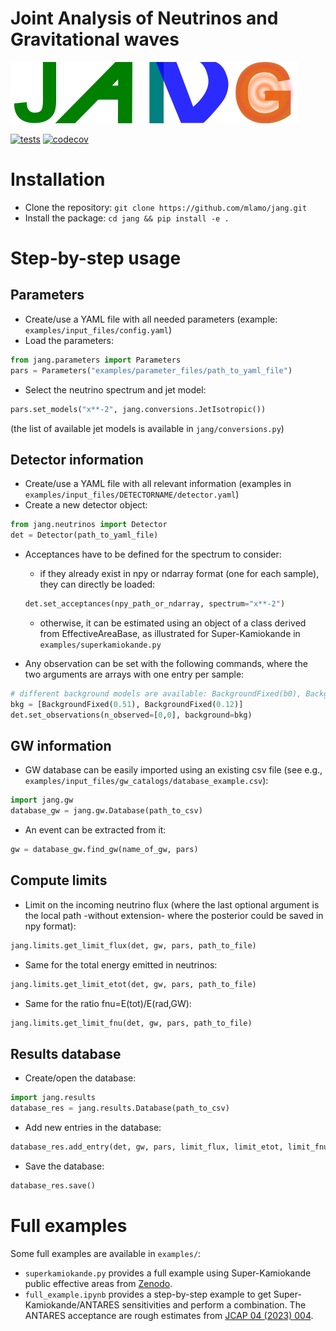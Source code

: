 # Joint Analysis of Neutrinos and Gravitational waves

![logo](https://github.com/mlamo/jang/blob/main/doc/logo.png?raw=true)

[![tests](https://github.com/mlamo/jang/actions/workflows/tests.yml/badge.svg)](https://github.com/mlamo/jang/actions/workflows/tests.yml)
[![codecov](https://codecov.io/gh/mlamo/jang/branch/main/graph/badge.svg?token=PVBSZ9P7TR)](https://codecov.io/gh/mlamo/jang)

# Installation

* Clone the repository: ``git clone https://github.com/mlamo/jang.git``
* Install the package: ``cd jang && pip install -e .``

# Step-by-step usage

## Parameters

* Create/use a YAML file with all needed parameters (example: ``examples/input_files/config.yaml``)
* Load the parameters:
```python
from jang.parameters import Parameters
pars = Parameters("examples/parameter_files/path_to_yaml_file")
```

* Select the neutrino spectrum and jet model:
```python
pars.set_models("x**-2", jang.conversions.JetIsotropic())
```
(the list of available jet models is available in ``jang/conversions.py``)

## Detector information
   
* Create/use a YAML file with all relevant information (examples in ``examples/input_files/DETECTORNAME/detector.yaml``)
* Create a new detector object:
```python
from jang.neutrinos import Detector
det = Detector(path_to_yaml_file)
```

* Acceptances have to be defined for the spectrum to consider:
   * if they already exist in npy or ndarray format (one for each sample), they can directly be loaded:
   ```python
   det.set_acceptances(npy_path_or_ndarray, spectrum="x**-2")
   ```

   * otherwise, it can be estimated using an object of a class derived from EffectiveAreaBase, as illustrated for Super-Kamiokande in ``examples/superkamiokande.py``

* Any observation can be set with the following commands, where the two arguments are arrays with one entry per sample:
```python
# different background models are available: BackgroundFixed(b0), BackgroundGaussian(b0, deltab), BackgroundPoisson(Noff, Nregionsoff)
bkg = [BackgroundFixed(0.51), BackgroundFixed(0.12)]
det.set_observations(n_observed=[0,0], background=bkg)
```

## GW information

* GW database can be easily imported using an existing csv file (see e.g., ``examples/input_files/gw_catalogs/database_example.csv``):
```python
import jang.gw
database_gw = jang.gw.Database(path_to_csv)
```

* An event can be extracted from it:
```python
gw = database_gw.find_gw(name_of_gw, pars)
```

## Compute limits

* Limit on the incoming neutrino flux (where the last optional argument is the local path -without extension- where the posterior could be saved in npy format):
```python
jang.limits.get_limit_flux(det, gw, pars, path_to_file)
```

* Same for the total energy emitted in neutrinos:
```python
jang.limits.get_limit_etot(det, gw, pars, path_to_file)
```

* Same for the ratio fnu=E(tot)/E(rad,GW):
```python
jang.limits.get_limit_fnu(det, gw, pars, path_to_file)
```

## Results database
   
* Create/open the database:
``` python
import jang.results
database_res = jang.results.Database(path_to_csv)
```

* Add new entries in the database:
```python
database_res.add_entry(det, gw, pars, limit_flux, limit_etot, limit_fnu, path_to_flux, path_to_etot, path_to_fnu)
```

* Save the database:
```python
database_res.save()
```

# Full examples

Some full examples are available in `examples/`:
* `superkamiokande.py` provides a full example using Super-Kamiokande public effective areas from [Zenodo](https://zenodo.org/records/4724823).
* `full_example.ipynb` provides a step-by-step example to get Super-Kamiokande/ANTARES sensitivities and perform a combination. The ANTARES acceptance are rough estimates from [JCAP 04 (2023) 004](https://arxiv.org//abs/2302.07723).